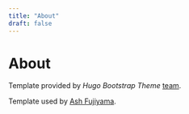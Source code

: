 ```yaml
---
title: "About"
draft: false
---
```


# About

Template provided by *Hugo Bootstrap Theme* [team](https://github.com/filipecarneiro/hugo-bootstrap-theme/graphs/contributors).

Template used by [Ash Fujiyama](https://github.com/ashfujiyama).
